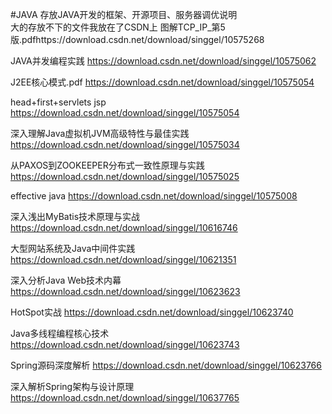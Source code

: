 #JAVA
存放JAVA开发的框架、开源项目、服务器调优说明  
大的存放不下的文件我放在了CSDN上
图解TCP_IP_第5版.pdfhttps://download.csdn.net/download/singgel/10575268  

JAVA并发编程实践 https://download.csdn.net/download/singgel/10575062  

J2EE核心模式.pdf https://download.csdn.net/download/singgel/10575054  

head+first+servlets jsp https://download.csdn.net/download/singgel/10575054  

深入理解Java虚拟机JVM高级特性与最佳实践 https://download.csdn.net/download/singgel/10575034  

从PAXOS到ZOOKEEPER分布式一致性原理与实践 https://download.csdn.net/download/singgel/10575025  

effective java https://download.csdn.net/download/singgel/10575008

深入浅出MyBatis技术原理与实战 https://download.csdn.net/download/singgel/10616746

大型网站系统及Java中间件实践 https://download.csdn.net/download/singgel/10621351

深入分析Java Web技术内幕 https://download.csdn.net/download/singgel/10623623

HotSpot实战 https://download.csdn.net/download/singgel/10623740

Java多线程编程核心技术 https://download.csdn.net/download/singgel/10623743

Spring源码深度解析 https://download.csdn.net/download/singgel/10623766

深入解析Spring架构与设计原理 https://download.csdn.net/download/singgel/10637765
